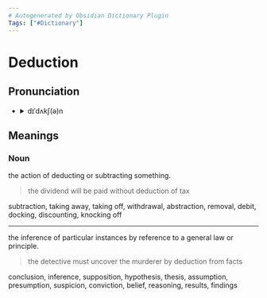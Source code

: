 ```yaml
---
# Autogenerated by Obsidian Dictionary Plugin
Tags: ["#Dictionary"]
---
```


# Deduction

## Pronunciation

- <details><summary>dɪˈdʌkʃ(ə)n</summary><audio controls><source src="//ssl.gstatic.com/dictionary/static/sounds/20200429/deduction--_gb_1.mp3"></audio></details>

## Meanings

### Noun

the action of deducting or subtracting something.

> the dividend will be paid without deduction of tax

subtraction, taking away, taking off, withdrawal, abstraction, removal, debit, docking, discounting, knocking off

---

the inference of particular instances by reference to a general law or principle.

> the detective must uncover the murderer by deduction from facts

conclusion, inference, supposition, hypothesis, thesis, assumption, presumption, suspicion, conviction, belief, reasoning, results, findings


